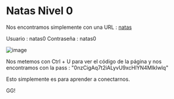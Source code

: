 # Natas Nivel 0

Nos encontramos simplemente con una URL : [natas](http://natas0.natas.labs.overthewire.org)

Usuario : natas0
Contraseña : natas0

![image](https://github.com/user-attachments/assets/d53f4736-588e-419e-bec2-b4bbd9bf977f)

Nos metemos con Ctrl + U para ver el código de la página y nos encontramos con la pass : "0nzCigAq7t2iALyvU9xcHlYN4MlkIwlq"

Esto simplemente es para aprender a conectarnos. 

GG!
